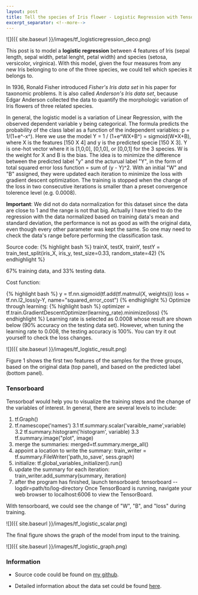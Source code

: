 ```yaml
---
layout: post
title: Tell the species of Iris flower - Logistic Regression with Tensorflow 
excerpt_separator: <!--more-->
---
```

![]({{ site.baseurl }}/images/tf_logisticregression_deco.png)
<!--more-->

This post is to model a **logistic regression** between 4 features of Iris (sepal length, sepal width, petal lenght, petal width) and species (setosa, versicolor, virginica). With this model, given the four measures from any new Iris belonging to one of the three species, we could tell which species it belongs to.

In 1936, Ronald Fisher introduced *Fisher's Iris data set* in his paper for taxonomic problems. It is also called *Anderson's Iris data set*, because Edgar Anderson collected the data to quantify the morphologic variation of Iris flowers of three related species.

In general, the logistic model is a variation of Linear Regression, with the observed dependent variable y being categorical. The formula predicts the probability of the class label as a function of the independent variables: p = 1/(1+e^-x^). Here we use the model Y = 1 / (1+e^WX+B^) = sigmoid(W*X+B), where X is the features [150 X 4] and y is the predicted specie [150 X 3]. Y is one-hot vector where it is [1,0,0], [0,1,0], or [0,0,1] for the 3 species. W is the weight for X and B is the bias. The idea is to minimize the difference between the predicted label "y" and the acturual label "Y", in the form of total squared error loss function = sum of (y - Y)^2. With an initial "W" and "B" assigned, they were updated each iteration to minimize the loss with gradient descent optimization. The training is stopped when the change of the loss in two consecutive iterations is smaller than a preset convergence tolerence level (e.g. 0.0008).

**Important**: We did not do data normalization for this dataset since the data are close to 1 and the range is not that big. Actually I have tried to do the regression with the data normalized based on training data's mean and standard deviation, the performance is not as good as with the original data, even though every other parameter was kept the same. So one may need to check the data's range before performing the classification task.


Source code:
{% highlight bash %}
trainX, testX, trainY, testY = train_test_split(iris_X, iris_y, test_size=0.33, random_state=42)
{% endhighlight %}

67% training data, and 33% testing data.

Cost function:

{% highlight bash %}
y = tf.nn.sigmoid(tf.add(tf.matmul(X, weights)))
loss = tf.nn.l2_loss(y-Y, name="squared_error_cost")
{% endhighlight %}
Optimize through learning:
{% highlight bash %}
optimizer = tf.train.GradientDescentOptimizer(learning_rate).minimize(loss)
{% endhighlight %}
Learning rate is selected as 0.0008 whose result are shown below (90% accuracy on the testing data set). However, when tuning the learning rate to 0.008, the testing accuracy is 100%. You can try it out yourself to check the loss changes.


![]({{ site.baseurl }}/images/tf_logistic_result.png)

Figure 1 shows the first two features of the samples for the three groups, based on the original data (top panel), and based on the predicted label (bottom panel). 

### Tensorboard

Tensorboaf would help you to visualize the training steps and the change of the variables of interest. 
In general, there are several levels to include:
1. tf.Graph()
2. tf.namescope('names')
3.1 tf.summary.scalar('varaible_name',variable)
3.2 tf.summary.histogram('histogram', variable)
3.3 tf.summary.image("plot", image)
4. merge the summaries: merged=tf.summary.merge_all()    
5. appoint a location to write the summary: train_writer = tf.summary.FileWriter('path_to_save', sess.graph)
6. initialize: tf.global_variables_initializer().run()
7. update the summary for each iteration: train_writer.add_summary(summary, iteration)
8. after the program has finished, launch tensorboard:
tensorboard --logdir=path/to/log-directory
Once TensorBoard is running, navigate your web browser to localhost:6006 to view the TensorBoard.

With tensorboard, we could see the change of "W", "B", and "loss" during training.

![]({{ site.baseurl }}/images/tf_logistic_scalar.png)

The final figure shows the graph of the model from input to the training. 

![]({{ site.baseurl }}/images/tf_logistic_graph.png)


### Information
* Source code could be found on [my github](https://github.com/pestoo0221/tensorflow_logisticregressio).

* Detailed information about the data set could be found [here](https://en.wikipedia.org/wiki/Iris_flower_data_set).